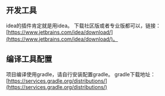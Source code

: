 ## 开发工具

idea的插件肯定就是用idea。
下载社区版或者专业版都可以，链接：[https://www.jetbrains.com/idea/download/](https://www.jetbrains.com/idea/download/)。

## 编译工具配置

项目编译使用gradle，请自行安装配置gradle。
gradle下载地址：[https://services.gradle.org/distributions/](https://services.gradle.org/distributions/)
